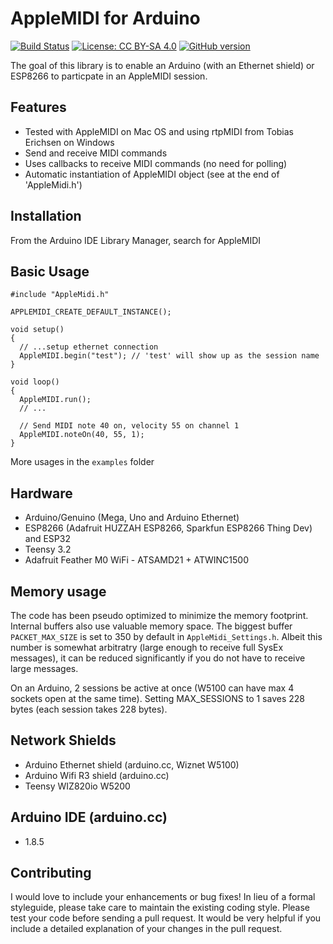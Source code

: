 # AppleMIDI for Arduino
[![Build Status](https://travis-ci.org/lathoub/Arduino-AppleMIDI-Library.svg?branch=master)](https://travis-ci.org/lathoub/Arduino-AppleMIDI-Library) [![License: CC BY-SA 4.0](https://img.shields.io/badge/License-CC%20BY--SA%204.0-lightgrey.svg)](http://creativecommons.org/licenses/by-sa/4.0/) [![GitHub version](https://badge.fury.io/gh/lathoub%2FArduino-AppleMidi-Library.svg)](https://badge.fury.io/gh/lathoub%2FArduino-AppleMidi-Library)

The goal of this library is to enable an Arduino (with an Ethernet shield) or ESP8266 to particpate in an AppleMIDI session.

## Features
* Tested with AppleMIDI on Mac OS and using rtpMIDI from Tobias Erichsen on Windows
* Send and receive MIDI commands
* Uses callbacks to receive MIDI commands (no need for polling)
* Automatic instantiation of AppleMIDI object (see at the end of 'AppleMidi.h')

## Installation
From the Arduino IDE Library Manager, search for AppleMIDI

## Basic Usage
```
#include "AppleMidi.h"

APPLEMIDI_CREATE_DEFAULT_INSTANCE(); 

void setup()
{
  // ...setup ethernet connection
  AppleMIDI.begin("test"); // 'test' will show up as the session name
}

void loop()
{
  AppleMIDI.run();
  // ...
  
  // Send MIDI note 40 on, velocity 55 on channel 1
  AppleMIDI.noteOn(40, 55, 1);
}
```
More usages in the `examples` folder

## Hardware
* Arduino/Genuino (Mega, Uno and Arduino Ethernet)
* ESP8266 (Adafruit HUZZAH ESP8266, Sparkfun ESP8266 Thing Dev) and ESP32
* Teensy 3.2
* Adafruit Feather M0 WiFi - ATSAMD21 + ATWINC1500 
 
## Memory usage
The code has been pseudo optimized to minimize the memory footprint.
Internal buffers also use valuable memory space. The biggest buffer `PACKET_MAX_SIZE` is set to 350 by default in `AppleMidi_Settings.h`. Albeit this number is somewhat arbitratry (large enough to receive full SysEx messages), it can be reduced significantly if you do not have to receive large messages.

On an Arduino, 2 sessions be active at once (W5100 can have max 4 sockets open at the same time). Setting MAX_SESSIONS to 1 saves 228 bytes (each session takes 228 bytes). 
 
## Network Shields
* Arduino Ethernet shield (arduino.cc, Wiznet W5100)
* Arduino Wifi R3 shield (arduino.cc)
* Teensy WIZ820io W5200
 
## Arduino IDE (arduino.cc)
* 1.8.5

## Contributing
I would love to include your enhancements or bug fixes! In lieu of a formal styleguide, please take care to maintain the existing coding style. Please test your code before sending a pull request. It would be very helpful if you include a detailed explanation of your changes in the pull request.
